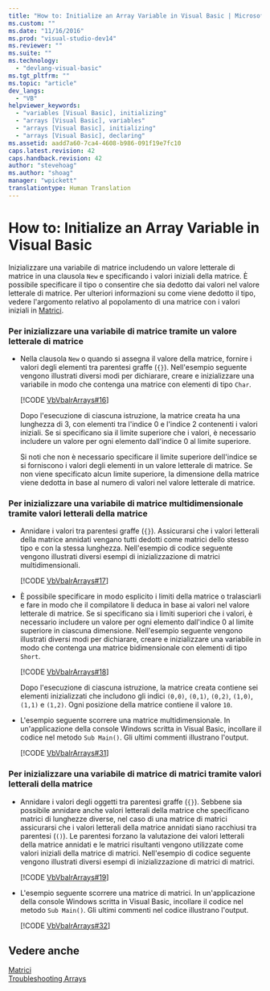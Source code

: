 ```yaml
---
title: "How to: Initialize an Array Variable in Visual Basic | Microsoft Docs"
ms.custom: ""
ms.date: "11/16/2016"
ms.prod: "visual-studio-dev14"
ms.reviewer: ""
ms.suite: ""
ms.technology: 
  - "devlang-visual-basic"
ms.tgt_pltfrm: ""
ms.topic: "article"
dev_langs: 
  - "VB"
helpviewer_keywords: 
  - "variables [Visual Basic], initializing"
  - "arrays [Visual Basic], variables"
  - "arrays [Visual Basic], initializing"
  - "arrays [Visual Basic], declaring"
ms.assetid: aadd7a60-7ca4-4608-b986-091f19e7fc10
caps.latest.revision: 42
caps.handback.revision: 42
author: "stevehoag"
ms.author: "shoag"
manager: "wpickett"
translationtype: Human Translation
---
```

# How to: Initialize an Array Variable in Visual Basic
Inizializzare una variabile di matrice includendo un valore letterale di matrice in una clausola `New` e specificando i valori iniziali della matrice.  È possibile specificare il tipo o consentire che sia dedotto dai valori nel valore letterale di matrice.  Per ulteriori informazioni su come viene dedotto il tipo, vedere l'argomento relativo al popolamento di una matrice con i valori iniziali in [Matrici](../../../../visual-basic/programming-guide/language-features/arrays/index.md).  
  
### Per inizializzare una variabile di matrice tramite un valore letterale di matrice  
  
-   Nella clausola `New` o quando si assegna il valore della matrice, fornire i valori degli elementi tra parentesi graffe \(`{}`\).  Nell'esempio seguente vengono illustrati diversi modi per dichiarare, creare e inizializzare una variabile in modo che contenga una matrice con elementi di tipo `Char`.  
  
     [!CODE [VbVbalrArrays#16](../CodeSnippet/VS_Snippets_VBCSharp/VbVbalrArrays#16)]  
  
     Dopo l'esecuzione di ciascuna istruzione, la matrice creata ha una lunghezza di 3, con elementi tra l'indice 0 e l'indice 2 contenenti i valori iniziali.  Se si specificano sia il limite superiore che i valori, è necessario includere un valore per ogni elemento dall'indice 0 al limite superiore.  
  
     Si noti che non è necessario specificare il limite superiore dell'indice se si forniscono i valori degli elementi in un valore letterale di matrice.  Se non viene specificato alcun limite superiore, la dimensione della matrice viene dedotta in base al numero di valori nel valore letterale di matrice.  
  
### Per inizializzare una variabile di matrice multidimensionale tramite valori letterali della matrice  
  
-   Annidare i valori tra parentesi graffe \(`{}`\).  Assicurarsi che i valori letterali della matrice annidati vengano tutti dedotti come matrici dello stesso tipo e con la stessa lunghezza.  Nell'esempio di codice seguente vengono illustrati diversi esempi di inizializzazione di matrici multidimensionali.  
  
     [!CODE [VbVbalrArrays#17](../CodeSnippet/VS_Snippets_VBCSharp/VbVbalrArrays#17)]  
  
-   È possibile specificare in modo esplicito i limiti della matrice o tralasciarli e fare in modo che il compilatore li deduca in base ai valori nel valore letterale di matrice.  Se si specificano sia i limiti superiori che i valori, è necessario includere un valore per ogni elemento dall'indice 0 al limite superiore in ciascuna dimensione.  Nell'esempio seguente vengono illustrati diversi modi per dichiarare, creare e inizializzare una variabile in modo che contenga una matrice bidimensionale con elementi di tipo `Short`.  
  
     [!CODE [VbVbalrArrays#18](../CodeSnippet/VS_Snippets_VBCSharp/VbVbalrArrays#18)]  
  
     Dopo l'esecuzione di ciascuna istruzione, la matrice creata contiene sei elementi inizializzati che includono gli indici `(0,0)`, `(0,1)`, `(0,2)`, `(1,0)`, `(1,1)` e `(1,2)`.  Ogni posizione della matrice contiene il valore `10`.  
  
-   L'esempio seguente scorrere una matrice multidimensionale.  In un'applicazione della console Windows scritta in Visual Basic, incollare il codice nel metodo `Sub Main()`.  Gli ultimi commenti illustrano l'output.  
  
     [!CODE [VbVbalrArrays#31](../CodeSnippet/VS_Snippets_VBCSharp/VbVbalrArrays#31)]  
  
### Per inizializzare una variabile di matrice di matrici tramite valori letterali della matrice  
  
-   Annidare i valori degli oggetti tra parentesi graffe \(`{}`\).  Sebbene sia possibile annidare anche valori letterali della matrice che specificano matrici di lunghezze diverse, nel caso di una matrice di matrici assicurarsi che i valori letterali della matrice annidati siano racchiusi tra parentesi \(`()`\).  Le parentesi forzano la valutazione dei valori letterali della matrice annidati e le matrici risultanti vengono utilizzate come valori iniziali della matrice di matrici.  Nell'esempio di codice seguente vengono illustrati diversi esempi di inizializzazione di matrici di matrici.  
  
     [!CODE [VbVbalrArrays#19](../CodeSnippet/VS_Snippets_VBCSharp/VbVbalrArrays#19)]  
  
-   L'esempio seguente scorrere una matrice di matrici.  In un'applicazione della console Windows scritta in Visual Basic, incollare il codice nel metodo `Sub Main()`.  Gli ultimi commenti nel codice illustrano l'output.  
  
     [!CODE [VbVbalrArrays#32](../CodeSnippet/VS_Snippets_VBCSharp/VbVbalrArrays#32)]  
  
## Vedere anche  
 [Matrici](../../../../visual-basic/programming-guide/language-features/arrays/index.md)   
 [Troubleshooting Arrays](../../../../visual-basic/programming-guide/language-features/arrays/troubleshooting-arrays.md)